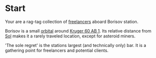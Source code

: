 # Start

Your are a rag-tag collection of [freelancers](./Glossary/freelancers.md) aboard Borisov station.

Borisov is a small [orbital](./Glossary/colonies.md#orbital) around [Kruger 60 AB 1](./Glossary/local-systems.md#kurger-60-ab-1). Its relative distance from [Sol](./Glossary/sol.md) makes it a rarely traveled location, except for asteroid miners.

'The sole regret' is the stations largest (and technically only) bar. It is a gathering point for freelancers and potential clients.